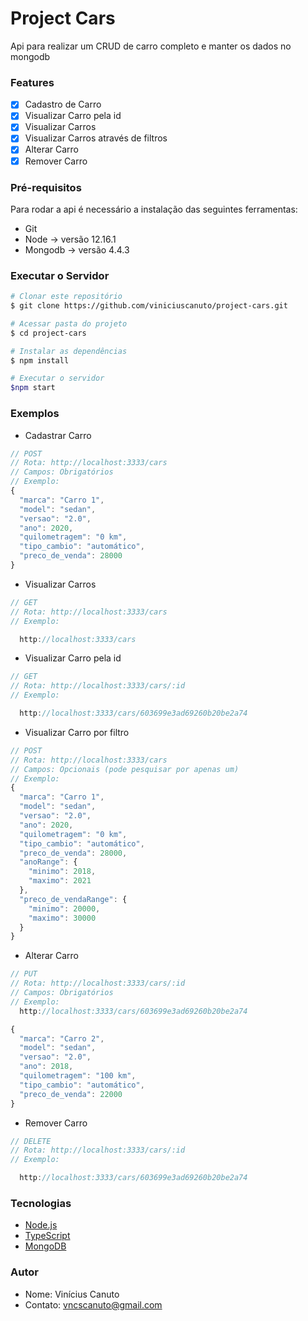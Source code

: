 # Project Cars
  Api para realizar um CRUD de carro completo e manter os dados no mongodb

### Features
- [x] Cadastro de Carro
- [x] Visualizar Carro pela id
- [x] Visualizar Carros
- [x] Visualizar Carros através de filtros
- [x] Alterar Carro
- [x] Remover Carro

### Pré-requisitos
  Para rodar a api é necessário a instalação das seguintes ferramentas:
  - Git 
  - Node -> versão 12.16.1
  - Mongodb -> versão 4.4.3

### Executar o Servidor

```bash
# Clonar este repositório
$ git clone https://github.com/viniciuscanuto/project-cars.git

# Acessar pasta do projeto
$ cd project-cars

# Instalar as dependências
$ npm install

# Executar o servidor
$npm start
```

### Exemplos

* Cadastrar Carro
```javascript
// POST
// Rota: http://localhost:3333/cars
// Campos: Obrigatórios
// Exemplo:
{
  "marca": "Carro 1",
  "model": "sedan",
  "versao": "2.0",
  "ano": 2020,
  "quilometragem": "0 km",
  "tipo_cambio": "automático",
  "preco_de_venda": 28000
}
```

* Visualizar Carros
```javascript
// GET
// Rota: http://localhost:3333/cars
// Exemplo:

  http://localhost:3333/cars
```

* Visualizar Carro pela id
```javascript
// GET
// Rota: http://localhost:3333/cars/:id
// Exemplo:

  http://localhost:3333/cars/603699e3ad69260b20be2a74
```

* Visualizar Carro por filtro
```javascript
// POST
// Rota: http://localhost:3333/cars
// Campos: Opcionais (pode pesquisar por apenas um)
// Exemplo:
{
  "marca": "Carro 1",
  "model": "sedan",
  "versao": "2.0",
  "ano": 2020,
  "quilometragem": "0 km",
  "tipo_cambio": "automático",
  "preco_de_venda": 28000,
  "anoRange": {
    "minimo": 2018,
    "maximo": 2021
  },
  "preco_de_vendaRange": {
    "minimo": 20000,
    "maximo": 30000
  }
}
```

* Alterar Carro
```javascript
// PUT
// Rota: http://localhost:3333/cars/:id
// Campos: Obrigatórios
// Exemplo:
  http://localhost:3333/cars/603699e3ad69260b20be2a74

{
  "marca": "Carro 2",
  "model": "sedan",
  "versao": "2.0",
  "ano": 2018,
  "quilometragem": "100 km",
  "tipo_cambio": "automático",
  "preco_de_venda": 22000
}
```

* Remover Carro
```javascript
// DELETE
// Rota: http://localhost:3333/cars/:id
// Exemplo:

  http://localhost:3333/cars/603699e3ad69260b20be2a74
```

### Tecnologias
- [Node.js](https://nodejs.org/en/)
- [TypeScript](https://www.typescriptlang.org/)
- [MongoDB](https://www.mongodb.com/)

### Autor

- Nome: Vinícius Canuto
- Contato: vncscanuto@gmail.com
